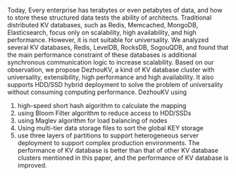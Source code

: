 Today, Every enterprise has terabytes or even petabytes of data, and how to store these structured data tests the ability of architects. Traditional distributed KV databases, such as Redis, Memcached, MongoDB, Elasticsearch, focus only on scalability, high availability, and high performance. However, it is not suitable for universality. We analyzed several KV databases, Redis, LevelDB, RocksDB, SogouQDB, and found that the main performance constraint of these databases is additional synchronous communication logic to increase scalability. Based on our observation, we propose DezhouKV, a kind of KV database cluster with universality, extensibility, high performance and high availability. It also supports HDD/SSD hybrid deployment to solve the problem of universality without consuming computing performance. DezhouKV using
1) high-speed short hash algorithm to calculate the mapping
2) using Bloom Filter algorithm to reduce access to HDD/SSDs
3) using Maglev algorithm for load balancing of nodes 
4) Using multi-tier data storage files to sort the global KEY storage
5) use three layers of partitions to support heterogeneous server deployment to support complex production environments. 
The performance of KV database is better than that of other KV database clusters mentioned in this paper, and the performance of KV database is improved.
